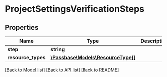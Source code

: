 # ProjectSettingsVerificationSteps

## Properties
Name | Type | Description | Notes
------------ | ------------- | ------------- | -------------
**step** | **string** |  | [optional] 
**resource_types** | [**\Passbase\Models\ResourceType[]**](ResourceType.md) |  | [optional] 

[[Back to Model list]](../../README.md#documentation-for-models) [[Back to API list]](../../README.md#documentation-for-api-endpoints) [[Back to README]](../../README.md)

